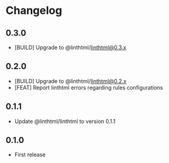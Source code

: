 # Changelog

## 0.3.0

* [BUILD] Upgrade to @linthtml/linthtml@0.3.x

## 0.2.0

* [BUILD] Upgrade to @linthtml/linthtml@0.2.x
* [FEAT] Report linthtml errors regarding rules configurations

## 0.1.1

* Update @linthtml/linthtml to version 0.1.1

## 0.1.0

* First release